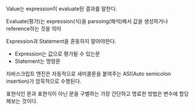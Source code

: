 Value는 expression이 evaluate된 결과를 말한다. 

Evaluate(평가)는 expression(식)을 parssing(해석)해서 값을 생성하거나 reference하는 것을 의미

Expression과 Statement을 혼동하지 말아야한다.

- Expression는 값으로 평가될 수 있는문
- Statement는 명령문

자바스크립트 엔진은 자동적으로 새미콜론을 붙여주는 ASI(Auto semicolon insertion)가 암묵적으로 수행된다.

표현식인 문과 표현식이 아닌 문을 구별하는 가장 간단하고 명료한 방법은 변수에 할당해보는 것이다. 


